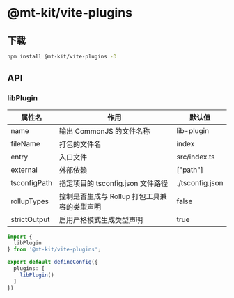 # @mt-kit/vite-plugins

## 下载

```bash
npm install @mt-kit/vite-plugins -D
```

## API

### libPlugin

| 属性名 | 作用 | 默认值 |
| --- | --- | --- |
| name | 输出 CommonJS 的文件名称 | lib-plugin |
| fileName | 打包的文件名 | index |
| entry | 入口文件 | src/index.ts |
| external | 外部依赖 | ["path"] |
| tsconfigPath | 指定项目的 tsconfig.json 文件路径 | ./tsconfig.json |
| rollupTypes | 控制是否生成与 Rollup 打包工具兼容的类型声明 | false |
| strictOutput | 启用严格模式生成类型声明 | true |

```ts
import {
  libPlugin
} from '@mt-kit/vite-plugins';

export default defineConfig({
  plugins: [
    libPlugin()
  ]
})
```
